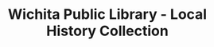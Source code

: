 ---
layout: repo
title: "Wichita Public Library - Local History Collection"
id: 25766
permalink: repos/25766/
---